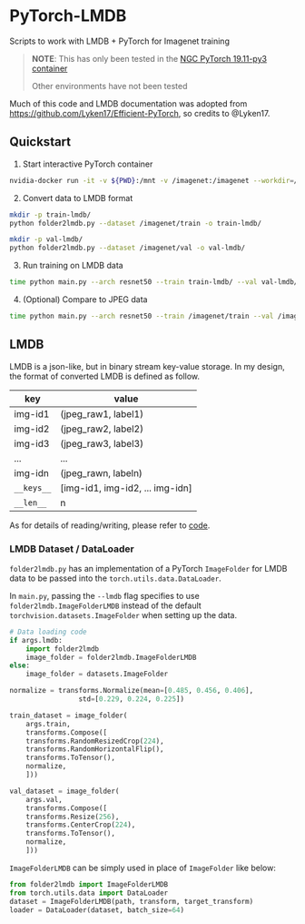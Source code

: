 # PyTorch-LMDB

Scripts to work with LMDB + PyTorch for Imagenet training

> **NOTE**: This has only been tested in the [NGC PyTorch 19.11-py3 container](https://ngc.nvidia.com/catalog/containers/nvidia:pytorch)
>
> Other environments have not been tested

Much of this code and LMDB documentation was adopted from https://github.com/Lyken17/Efficient-PyTorch, so credits to @Lyken17.

## Quickstart

1. Start interactive PyTorch container

```bash
nvidia-docker run -it -v ${PWD}:/mnt -v /imagenet:/imagenet --workdir=/mnt nvcr.io/nvidia/pytorch:19.11-py3
```

2. Convert data to LMDB format

```bash
mkdir -p train-lmdb/
python folder2lmdb.py --dataset /imagenet/train -o train-lmdb/

mkdir -p val-lmdb/
python folder2lmdb.py --dataset /imagenet/val -o val-lmdb/
```

3. Run training on LMDB data

```bash
time python main.py --arch resnet50 --train train-lmdb/ --val val-lmdb/ --lmdb --epochs 2
```

4. (Optional) Compare to JPEG data

```bash
time python main.py --arch resnet50 --train /imagenet/train --val /imagenet/val --epochs 2
```

## LMDB

LMDB is a json-like, but in binary stream key-value storage. In my design, the format of converted LMDB is defined as follow.

key | value 
--- | ---
img-id1 | (jpeg_raw1, label1)
img-id2 | (jpeg_raw2, label2)
img-id3 | (jpeg_raw3, label3)
... | ...
img-idn | (jpeg_rawn, labeln)
`__keys__` | [img-id1, img-id2, ... img-idn]
`__len__` | n

As for details of reading/writing, please refer to [code](folder2lmdb.py).

### LMDB Dataset / DataLoader

`folder2lmdb.py` has an implementation of a PyTorch `ImageFolder` for LMDB data to be passed into the `torch.utils.data.DataLoader`.

In `main.py`, passing the `--lmdb` flag specifies to use `folder2lmdb.ImageFolderLMDB` instead of the default
`torchvision.datasets.ImageFolder` when setting up the data. 

```python
# Data loading code
if args.lmdb:
    import folder2lmdb
    image_folder = folder2lmdb.ImageFolderLMDB
else:
    image_folder = datasets.ImageFolder

normalize = transforms.Normalize(mean=[0.485, 0.456, 0.406],
				 std=[0.229, 0.224, 0.225])

train_dataset = image_folder(
    args.train,
    transforms.Compose([
	transforms.RandomResizedCrop(224),
	transforms.RandomHorizontalFlip(),
	transforms.ToTensor(),
	normalize,
    ]))

val_dataset = image_folder(
    args.val, 
    transforms.Compose([
	transforms.Resize(256),
	transforms.CenterCrop(224),
	transforms.ToTensor(),
	normalize,
    ]))
```

`ImageFolderLMDB` can be simply used in place of `ImageFolder` like below:

```python
from folder2lmdb import ImageFolderLMDB
from torch.utils.data import DataLoader
dataset = ImageFolderLMDB(path, transform, target_transform)
loader = DataLoader(dataset, batch_size=64)
```

